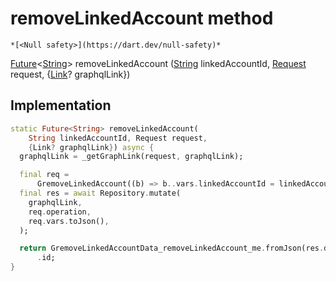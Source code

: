 


# removeLinkedAccount method




    *[<Null safety>](https://dart.dev/null-safety)*




[Future](https://api.flutter.dev/flutter/dart-async/Future-class.html)&lt;[String](https://api.flutter.dev/flutter/dart-core/String-class.html)> removeLinkedAccount
([String](https://api.flutter.dev/flutter/dart-core/String-class.html) linkedAccountId, [Request](../../yonomi-sdk/Request-class.md) request, {[Link](https://pub.dev/documentation/gql_link/0.4.2/link/Link-class.html)? graphqlLink})








## Implementation

```dart
static Future<String> removeLinkedAccount(
    String linkedAccountId, Request request,
    {Link? graphqlLink}) async {
  graphqlLink = _getGraphLink(request, graphqlLink);

  final req =
      GremoveLinkedAccount((b) => b..vars.linkedAccountId = linkedAccountId);
  final res = await Repository.mutate(
    graphqlLink,
    req.operation,
    req.vars.toJson(),
  );

  return GremoveLinkedAccountData_removeLinkedAccount_me.fromJson(res.data!)!
      .id;
}
```







